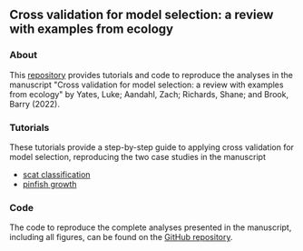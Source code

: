 ## Cross validation for model selection: a review with examples from ecology

### About

This [repository](https://github.com/l-a-yates/CVReview) provides tutorials and code to reproduce the analyses in the manuscript "Cross validation for model selection: a review with examples from ecology" by Yates, Luke; Aandahl, Zach; Richards, Shane; and Brook, Barry (2022).

### Tutorials

These tutorials provide a step-by-step guide to applying cross validation for model selection, reproducing the two case studies in the manuscript
+   [scat classification](https://l-a-yates.github.io/CVReview/scat/tutorial_scat.html)
+   [pinfish growth](https://l-a-yates.github.io/CVReview/fish/tutorial_fish.html)

### Code

The code to reproduce the complete analyses presented in the manuscript, including all figures, can be found on the [GitHub repository](https://github.com/l-a-yates/CVReview).
